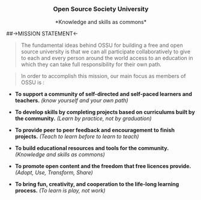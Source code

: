 <h3 align="center">Open Source Society University</h3>
<p align="center">
	*Knowledge and skills as commons*
</p>

##->MISSION STATEMENT<-

>The fundamental ideas behind OSSU for building a free and open source university is that we can all participate collaboratively to give to each and every person around the world access to an education in which they can take full responsibility for their own path. 

>In order to accomplish this mission, our main focus as members of OSSU is :

* **To support a community of self-directed and self-paced learners and teachers.** *(know yourself and your own path)*

* **To develop skills by completing projects based on curriculums built by the community.** *(Learn by practice, not by graduation)*

* **To provide peer to peer feedback and encouragement to finish projects.** *(Teach to learn before to learn to teach)*

* **To build educational resources and tools for the community.** *(Knowledge and skills as commons)*

* **To promote open content and the freedom that free licences provide.** *(Adopt, Use, Transform, Share)*

* **To bring fun, creativity, and cooperation to the life-long learning process.** *(To learn is play, not work)*

